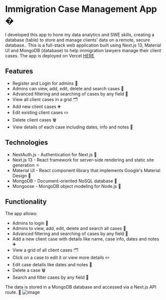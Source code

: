 # Immigration Case Management App �

I developed this app to hone my data analytics and SWE skills, creating a database (table) to store and manage clients' data on a remote, secure database..
This is a full-stack web application built using Next.js 13, Material UI and MongoDB (database) to help immigration lawyers manage their client cases.
The app is deployed on Vercel [HERE](https://clientdatabase-hazel.vercel.app/dashboard)
## Features

- Register and Login for admins 👤
- Admins can view, add, edit, delete and search cases 📝
- Advanced filtering and searching of cases by any field 🔎
- View all client cases in a grid 🗂
- Add new client cases ➕
- Edit existing client cases ✏️
- Delete client cases 🗑️
- View details of each case including dates, info and notes 📅

## Technologies

- NextAuth.js - Authentication for Next.js 🔐
- Next.js 13 - React framework for server-side rendering and static site generation ⚛️
- Material UI - React component library that implements Google's Material Design 🎨
- MongoDB - Document-oriented NoSQL database 📘
- Mongoose - MongoDB object modeling for Node.js 🐍

## Functionality

The app allows:

- Admins to login 👤
- Admins to view, add, edit, delete and search all cases 👀
- Advanced filtering and searching of cases by any field 🔎
- Add a new client case with details like name, case info, dates and notes ➕
- View a grid of all client cases 🗂
- Click on a case to edit it or view more details ✏️
- Edit case details like dates and notes 📝
- Delete a case 🗑️
- Search and filter cases by any field 🔎

The data is stored in a MongoDB database and accessed via a Next.js API route. 📁
![image](https://github.com/Mbareck21/clientdatabase/assets/93048977/387d831e-55da-4cfe-ba23-cad55c5c7bb6)


